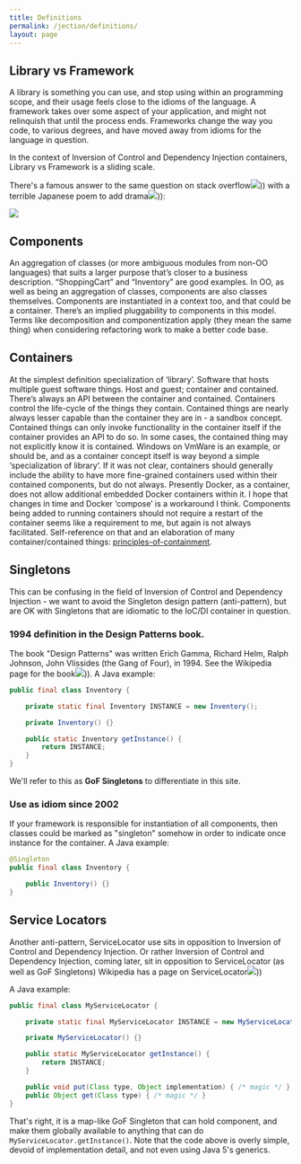 ```yaml
---
title: Definitions
permalink: /jection/definitions/
layout: page
---
```


## Library vs Framework

A library is something you can use, and stop using within an programming scope, and their usage feels close to the 
idioms of the language. A framework takes over some aspect of your application, and might not relinquish that until 
the process ends. Frameworks change the way you code, to various degrees, and have moved away from idioms for the 
language in question.

In the context of Inversion of Control and Dependency Injection containers, Library vs Framework is a sliding scale.

There's a famous answer to the same question on stack overflow[![](/ext.png)](https://stackoverflow.com/questions/148747/what-is-the-difference-between-a-framework-and-a-library/233765#233765))) with a terrible Japanese poem to add drama[![](/ext.png)](https://meta.stackoverflow.com/questions/345434/popular-answer-saying-that-helping-the-library-hurts-many-tears-a-japanese-poem))):

![](/148747.png)

## Components

An aggregation of classes (or more ambiguous modules from non-OO languages) that suits a larger purpose that’s closer 
to a business description. “ShoppingCart” and “Inventory” are good examples. In OO, as well as being an aggregation 
of classes, components are also classes themselves. Components are instantiated in a context too, and that could be 
a container. There’s an implied pluggability to components in this model. Terms like decomposition and 
componentization apply (they mean the same thing) when considering refactoring work to make a better code base.

## Containers 

At the simplest definition specialization of ‘library’. Software that hosts multiple guest software 
things. Host and guest; container and contained. There’s always an API between the container and contained. 
Containers control the life-cycle of the things they contain. Contained things are nearly always lesser capable 
than the container they are in - a sandbox concept. Contained things can only invoke functionality in the container 
itself if the container provides an API to do so. In some cases, the contained thing may not explicitly know it 
is contained. Windows on VmWare is an example, or should be, and as a container concept itself is way beyond a 
simple ‘specialization of library’. If it was not clear, containers should generally include the ability to have 
more fine-grained containers used within their contained components, but do not always. Presently Docker, as a 
container, does not allow additional embedded Docker containers within it. I hope that changes in time and Docker 
‘compose’ is a workaround I think. Components being added to running containers should not require a restart of 
the container seems like a requirement to me, but again is not always facilitated. Self-reference on that and 
an elaboration of many container/contained things: [principles-of-containment](https://paulhammant.com/2016/12/14/principles-of-containment/).

## Singletons

This can be confusing in the field of Inversion of Control and Dependency Injection - we want to avoid the Singleton 
design pattern (anti-pattern), but are OK with Singletons that are idiomatic to the IoC/DI container in question.

### 1994 definition in the Design Patterns book.

The book "Design Patterns" was written Erich Gamma, Richard Helm, Ralph Johnson, John Vlissides (the Gang of Four), 
in 1994. See the Wikipedia page for the book[![](/ext.png)](https://en.wikipedia.org/wiki/Design_Patterns))). 
A Java example:

```java
public final class Inventory {

    private static final Inventory INSTANCE = new Inventory();

    private Inventory() {}

    public static Inventory getInstance() {
        return INSTANCE;
    }
}
```

We'll refer to this as **GoF Singletons** to differentiate in this site.

### Use as idiom since 2002

If your framework is responsible for instantiation of all components, then classes could be marked as "singleton" 
somehow in order to indicate once instance for the container. A Java example:

```java
@Singleton
public final class Inventory {

    public Inventory() {}
}
```

## Service Locators

Another anti-pattern, ServiceLocator use sits in opposition to Inversion of Control and Dependency Injection. Or
rather Inversion of Control and Dependency Injection, coming later, sit in opposition to ServiceLocator (as well as 
GoF Singletons) Wikipedia has a page on ServiceLocator[![](/ext.png)](https://en.wikipedia.org/wiki/Service_locator_pattern)))

A Java example:

```java
public final class MyServiceLocator {

    private static final MyServiceLocator INSTANCE = new MyServiceLocator();

    private MyServiceLocator() {}

    public static MyServiceLocator getInstance() {
        return INSTANCE;
    }

    public void put(Class type, Object implementation) { /* magic */ }
    public Object get(Class type) { /* magic */ }
}
```

That's right, it is a map-like GoF Singleton that can hold component, and make them globally available to anything that 
can do `MyServiceLocator.getInstance()`. Note that the code above is overly simple, devoid of implementation detail,
and not even using Java 5's generics.



